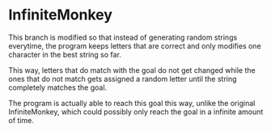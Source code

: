 # InfiniteMonkey

This branch is modified so that instead of generating random strings everytime, the program keeps letters that are correct and only modifies one character in the best string so far.

This way, letters that do match with the goal do not get changed while the ones that do not match gets assigned a random letter until the string completely matches the goal.

The program is actually able to reach this goal this way, unlike the original InfiniteMonkey, which could possibly only reach the goal in a infinite amount of time.

